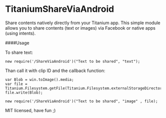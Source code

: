 TitaniumShareViaAndroid
=======================

Share contents natively directly from your Titanium app.
This simple module allows you to share contents (text or images) via Facebook or native apps (using intents).

####Usage

To share text:

~~~
new require('/ShareViaAndroid')("Text to be shared", "text");
~~~

Than call it with clip ID and the callback function:

~~~
var Blob = win.toImage().media;
var file = Titanium.Filesystem.getFile(Titanium.Filesystem.externalStorageDirectory,'image_1.png');
file.write(Blob);
	
new require('/ShareViaAndroid')("Text to be shared", "image" , file);
~~~

MIT licensed, have fun ;)